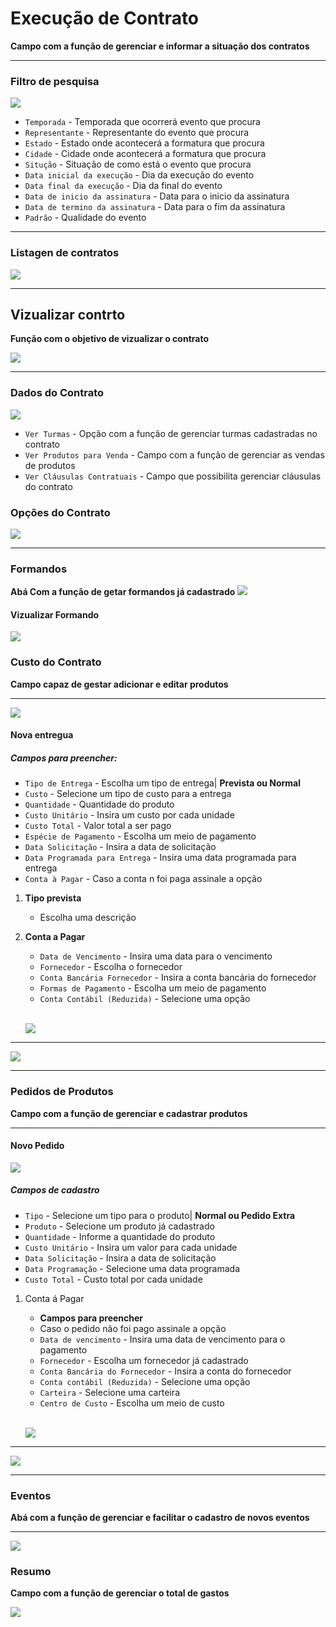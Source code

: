 # Execução de Contrato
**Campo com a função de gerenciar e informar a situação dos contratos**
***

### Filtro de pesquisa
![](../../../img/filtroPesquisa.png)

* `Temporada` - Temporada que ocorrerá evento que procura
* `Representante` - Representante do evento que procura
* `Estado` - Estado onde acontecerá a formatura que procura
* `Cidade` - Cidade onde acontecerá a formatura que procura
* `Situção` - Situação de como está o evento que procura
* `Data inicial da execução` - Dia da execução do evento
* `Data final da execução` - Dia da final do evento
* `Data de inicio da assinatura` - Data para o inicio da assinatura 
* `Data de termino da assinatura` - Data para o fim da assinatura
* `Padrão` - Qualidade do evento
***

### Listagen de contratos

![](../../../img/execu%C3%A7%C3%A3oContrato.jpg)
***

## Vizualizar contrto
**Função com o objetivo de vizualizar o contrato**

![](../../../img/vizuContrato.jpg)
***

### Dados do Contrato

![](../../../img/dadosContrato.jpg)

* `Ver Turmas` - Opção com a função de gerenciar turmas cadastradas no contrato
* `Ver Produtos para Venda` - Campo com a função de gerenciar as vendas de produtos
* `Ver Cláusulas Contratuais` - Campo que possibilita gerenciar cláusulas do contrato

### Opções do Contrato

![](../../../img/opcaoDeContrato.png)
***

### Formandos
**Abá Com a função de getar formandos já cadastrado**
![](../../../img/gerenciarFormandos.jpg)

#### Vizualizar Formando

![](../../../img/vizuFormando.jpg)

### Custo do Contrato
**Campo capaz de gestar adicionar e editar produtos**
***
![](../../../img/custoDeContratoVizu.png)



#### Nova entregua

##### **Campos para preencher**:

* `Tipo de Entrega` - Escolha um tipo de entrega| **Prevista ou Normal**
* `Custo` - Selecione um tipo de custo para a entrega
* `Quantidade` - Quantidade do produto
* `Custo Unitário` - Insira um custo por cada unidade
* `Custo Total` - Valor total a ser pago
* `Espécie de Pagamento` - Escolha um meio de pagamento
* `Data Solicitação` - Insira a data de solicitação
* `Data Programada para Entrega` - Insira uma data programada para entrega
* `Conta à Pagar` - Caso a conta n foi paga assinale a opção
1. **Tipo prevista**
    - Escolha uma descrição
2. **Conta a Pagar**
    * `Data de Vencimento` - Insira uma data para o vencimento
    * `Fornecedor` - Escolha o fornecedor
    * `Conta Bancária Fornecedor` - Insira a conta bancária do fornecedor
    * `Formas de Pagamento` - Escolha um meio de pagamento
    * `Conta Contábil (Reduzida)` - Selecione uma opção
    <br>
    
    ![](../../../img/contaPagar.png)

***
![](../../../img/cadastroEntrega.png)
***
### Pedidos de Produtos
**Campo com a função de gerenciar e cadastrar produtos**
***

#### Novo Pedido

![](../../../img/novoPedido.png)

##### **Campos de cadastro**

* `Tipo` - Selecione um tipo para o produto| **Normal ou Pedido Extra**
* `Produto` - Selecione um produto já cadastrado
* `Quantidade` - Informe a quantidade do produto
* `Custo Unitário` - Insira um valor para cada unidade
* `Data Solicitação` - Insira a data de solicitação
* `Data Programação` - Selecione uma data programada
* `Custo Total` - Custo total por cada unidade
1. Conta á Pagar
    - **Campos para preencher**
    - Caso o pedido não foi pago assinale a opção 
    - `Data de vencimento` - Insira uma data de vencimento para o pagamento
    - `Fornecedor` - Escolha um fornecedor já cadastrado
    - `Conta Bancária do Fornecedor` - Insira a conta do fornecedor
    - `Conta contábil (Reduzida)` - Selecione uma opção
    - `Carteira` - Selecione uma carteira
    - `Centro de Custo` - Escolha um meio de custo  
    <br>

    ![](../../../img/pagamentoPedido.png)

***
![](../../../img/cadastroPedido.png)

***
### Eventos
**Abá com a função de gerenciar e facilitar o cadastro de novos eventos**
***

![](../../../img/eventos.png)

### Resumo
**Campo com a função de gerenciar o total de gastos**

![](../../../img/resumo.png)